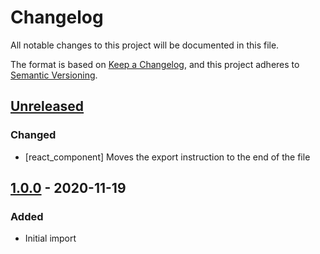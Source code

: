 # Changelog
All notable changes to this project will be documented in this file.

The format is based on [Keep a Changelog](https://keepachangelog.com/en/1.0.0/),
and this project adheres to [Semantic Versioning](https://semver.org/spec/v2.0.0.html).

## [Unreleased]
### Changed
- [react_component] Moves the export instruction to the end of the file

## [1.0.0] - 2020-11-19
### Added
- Initial import

[Unreleased]: https://github.com/zedtux/sublime-react-es6/compare/v1.0.0...HEAD
[1.0.0]: https://github.com/zedtux/sublime-react-es6/releases/tag/v1.0.0
